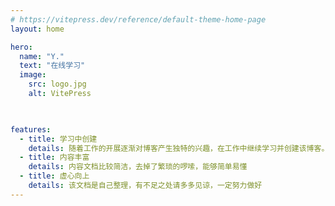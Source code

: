 ```yaml
---
# https://vitepress.dev/reference/default-theme-home-page
layout: home

hero:
  name: "Y."
  text: "在线学习"
  image:
    src: logo.jpg
    alt: VitePress

  

features:
  - title: 学习中创建
    details: 随着工作的开展逐渐对博客产生独特的兴趣，在工作中继续学习并创建该博客。
  - title: 内容丰富
    details: 内容文档比较简洁，去掉了繁琐的啰嗦，能够简单易懂
  - title: 虚心向上
    details: 该文档是自己整理，有不足之处请多多见谅，一定努力做好
---
```


